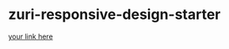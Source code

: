 # zuri-responsive-design-starter

[your link here](https://github.com/khalilulah/zuri-responsive-design-starter/commit/7811ccdd1c7cfc99f1aef0b89c82a49178891007)
